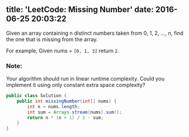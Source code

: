 title: 'LeetCode: Missing Number'
date: 2016-06-25 20:03:22
---

Given an array containing n distinct numbers taken from 0, 1, 2, ..., n, find the one that is missing from the array.

For example,
Given nums = `[0, 1, 3]` return `2`.

### Note:
Your algorithm should run in linear runtime complexity. Could you implement it using only constant extra space complexity?

```java
public class Solution {
    public int missingNumber(int[] nums) {
        int n = nums.length;
        int sum = Arrays.stream(nums).sum();
        return n * (n + 1) / 2 - sum;
    }
}
```